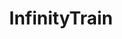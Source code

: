 ---
title: InfinityTrain
crosslinks:
- StarVStheForcesofEvil
- ProCSS
- stevenuniverse
- CartoonNetwork
---